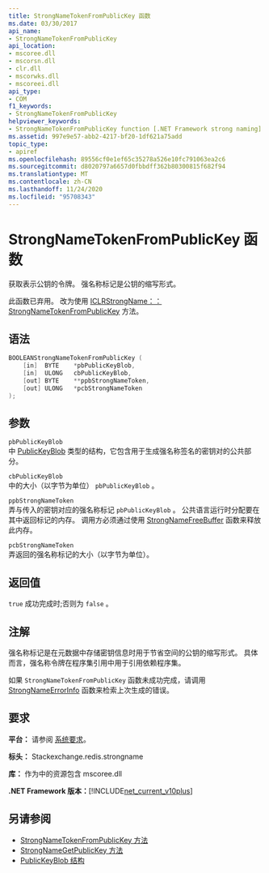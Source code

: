 ```yaml
---
title: StrongNameTokenFromPublicKey 函数
ms.date: 03/30/2017
api_name:
- StrongNameTokenFromPublicKey
api_location:
- mscoree.dll
- mscorsn.dll
- clr.dll
- mscorwks.dll
- mscoreei.dll
api_type:
- COM
f1_keywords:
- StrongNameTokenFromPublicKey
helpviewer_keywords:
- StrongNameTokenFromPublicKey function [.NET Framework strong naming]
ms.assetid: 997e9e57-abb2-4217-bf20-1df621a75add
topic_type:
- apiref
ms.openlocfilehash: 89556cf0e1ef65c35278a526e10fc791063ea2c6
ms.sourcegitcommit: d8020797a6657d0fbbdff362b80300815f682f94
ms.translationtype: MT
ms.contentlocale: zh-CN
ms.lasthandoff: 11/24/2020
ms.locfileid: "95708343"
---
```

# <a name="strongnametokenfrompublickey-function"></a>StrongNameTokenFromPublicKey 函数

获取表示公钥的令牌。 强名称标记是公钥的缩写形式。  
  
 此函数已弃用。 改为使用 [ICLRStrongName：： StrongNameTokenFromPublicKey](../hosting/iclrstrongname-strongnametokenfrompublickey-method.md) 方法。  
  
## <a name="syntax"></a>语法  
  
```cpp  
BOOLEANStrongNameTokenFromPublicKey (
    [in]  BYTE    *pbPublicKeyBlob,  
    [in]  ULONG   cbPublicKeyBlob,  
    [out] BYTE    **ppbStrongNameToken,  
    [out] ULONG   *pcbStrongNameToken  
);  
```  
  
## <a name="parameters"></a>参数  

 `pbPublicKeyBlob`  
 中 [PublicKeyBlob](publickeyblob-structure.md) 类型的结构，它包含用于生成强名称签名的密钥对的公共部分。  
  
 `cbPublicKeyBlob`  
 中的大小（以字节为单位） `pbPublicKeyBlob` 。  
  
 `ppbStrongNameToken`  
 弄与传入的密钥对应的强名称标记 `pbPublicKeyBlob` 。 公共语言运行时分配要在其中返回标记的内存。 调用方必须通过使用 [StrongNameFreeBuffer](strongnamefreebuffer-function.md) 函数来释放此内存。  
  
 `pcbStrongNameToken`  
 弄返回的强名称标记的大小（以字节为单位）。  
  
## <a name="return-value"></a>返回值  

 `true` 成功完成时;否则为 `false` 。  
  
## <a name="remarks"></a>注解  

 强名称标记是在元数据中存储密钥信息时用于节省空间的公钥的缩写形式。 具体而言，强名称令牌在程序集引用中用于引用依赖程序集。  
  
 如果 `StrongNameTokenFromPublicKey` 函数未成功完成，请调用 [StrongNameErrorInfo](strongnameerrorinfo-function.md) 函数来检索上次生成的错误。  
  
## <a name="requirements"></a>要求  

 **平台：** 请参阅 [系统要求](../../get-started/system-requirements.md)。  
  
 **标头：** Stackexchange.redis.strongname  
  
 **库：** 作为中的资源包含 mscoree.dll  
  
 **.NET Framework 版本：**[!INCLUDE[net_current_v10plus](../../../../includes/net-current-v10plus-md.md)]  
  
## <a name="see-also"></a>另请参阅

- [StrongNameTokenFromPublicKey 方法](../hosting/iclrstrongname-strongnametokenfrompublickey-method.md)
- [StrongNameGetPublicKey 方法](../hosting/iclrstrongname-strongnamegetpublickey-method.md)
- [PublicKeyBlob 结构](publickeyblob-structure.md)
